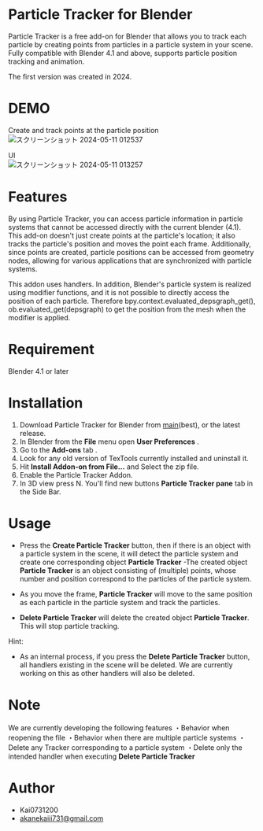# Particle Tracker for Blender

Particle Tracker is a free add-on for Blender that allows you to track each particle by creating points from particles in a particle system in your scene. Fully compatible with Blender 4.1 and above, supports particle position tracking and animation.

The first version was created in 2024.


# DEMO
Create and track points at the particle position  
![スクリーンショット 2024-05-11 012537](https://github.com/Kai0731200/Particle-Tracker/assets/74250530/7ce743ab-1e34-4a9f-8e68-269b26de7471)

UI  
![スクリーンショット 2024-05-11 013257](https://github.com/Kai0731200/Particle-Tracker/assets/74250530/b7fe6f32-cf4d-4b57-a81a-e24195ae0ce4)

# Features

By using Particle Tracker, you can access particle information in particle systems that cannot be accessed directly with the current blender (4.1).
This add-on doesn't just create points at the particle's location; it also tracks the particle's position and moves the point each frame.
Additionally, since points are created, particle positions can be accessed from geometry nodes, allowing for various applications that are synchronized with particle systems.

This addon uses handlers.
In addition, Blender's particle system is realized using modifier functions, and it is not possible to directly access the position of each particle.
Therefore
bpy.context.evaluated_depsgraph_get(), ob.evaluated_get(depsgraph)
to get the position from the mesh when the modifier is applied.

# Requirement

Blender 4.1 or later

# Installation

1. Download Particle Tracker for Blender from [main](https://github.com/Kai0731200/Particle-Tracker/archive/refs/heads/main.zip)(best), or the latest release.
2. In Blender from the **File** menu open **User Preferences** .
3. Go to the **Add-ons** tab .
4. Look for any old version of TexTools currently installed and uninstall it.
5. Hit **Install Addon-on from File...** and Select the zip file.
6. Enable the Particle Tracker Addon.
7. In 3D view press N. You'll find new buttons **Particle Tracker pane** tab in the Side Bar.

# Usage

- Press the **Create Particle Tracker** button, then if there is an object with a particle system in the scene, it will detect the particle system and create one corresponding object **Particle Tracker**
-The created object **Particle Tracker** is an object consisting of (multiple) points, whose number and position correspond to the particles of the particle system.
- As you move the frame, **Particle Tracker** will move to the same position as each particle in the particle system and track the particles.

- **Delete Particle Tracker** will delete the created object **Particle Tracker**. This will stop particle tracking.

Hint:
- As an internal process, if you press the **Delete Particle Tracker** button, all handlers existing in the scene will be deleted.
We are currently working on this as other handlers will also be deleted.


# Note
We are currently developing the following features
・Behavior when reopening the file
・Behavior when there are multiple particle systems
・Delete any Tracker corresponding to a particle system
・Delete only the intended handler when executing **Delete Particle Tracker**



# Author
* Kai0731200
* akanekaiii731@gmail.com
